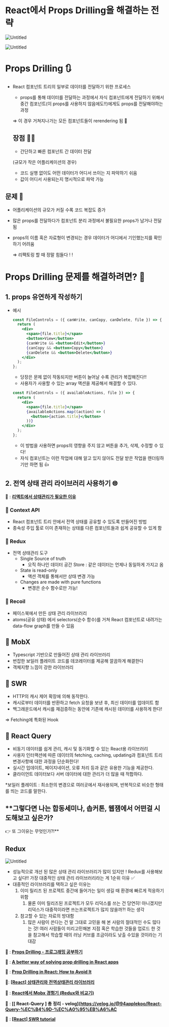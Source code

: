     
# React에서 **Props Drilling을 해결하는 전략**

![Untitled](https://s3-us-west-2.amazonaws.com/secure.notion-static.com/310947ed-ae1c-499c-828e-d8e0ae9af628Untitled.png)

![Untitled](https://s3-us-west-2.amazonaws.com/secure.notion-static.com/c6a25cbb-3470-42f4-ad9f-c4db31f7565cUntitled.png)

# Props Drilling 🔃

- React 컴포넌트 트리의 일부로 데이터를 전달하기 위한 프로세스
    - props를 통해 데이터를 전달하는 과정에서 자식 컴포넌트에게 전달하기 위해서 
    중간 컴포넌트(이 props를 사용하지 않음에도!!)에게도 props를 전달해야하는 과정
    
    ⇒ 이 경우 거쳐지나가는 모든 컴포넌트들이 rerendering 됨 🤔
    
    ## 장점 👍🏻
    
    - 간단하고 빠른 컴포넌트 간 데이터 전달
    
    (규모가 작은 어플리케이션의 경우)
    
    - 코드 실행 없이도 어떤 데이터가 어디서 쓰이는 지 파악하기 쉬움
    - 값이 어디서 사용되는지 명시적으로 파악 가능

## 문제 🥲

- 어플리케이션의 규모가 커질 수록 코드 복잡도 증가
- 많은 props를 전달하다가 컴포넌트 분리 과정에서 불필요한 props가 남거나 전달 됨
- props의 이름 혹은 자료형이 변경되는 경우 데이터가 어디에서 기인했는지를 확인하기 어려움
    
    ⇒ 리팩토링 할 때 정말 힘들다 ! !
    

# Props Drilling 문제를 해결하려면? 🥸

## 1. props 유연하게 작성하기

- 예시
    
    ```jsx
    const FileControls = ({ canWrite, canCopy, canDelete, file }) => {
      return (
        <div>
          <span>{file.title}</span>
          <button>View</button>
          {canWrite && <button>Edit</button>}
          {canCopy && <button>Copy</button>}
          {canDelete && <button>Delete</button>}
        </div>
      );
    };
    ```
    
    - 당장은 문제 없이 작동되지만 버튼이 늘어날 수록 관리가 복잡해진다!!
    - 사용자가 사용할 수 있는 array 액션을 제공해서 해결할 수 있다.
    
    ```jsx
    const FileControls = ({ availableActions, file }) => {
      return (
        <div>
          <span>{file.title}</span>
          {availableActions.map((action) => (
            <button>{action.title}</button>
          ))}
        </div>
      );
    };
    ```
    
    - 이 방법을 사용하면 props의 영향을 주지 않고 버튼을 추가, 삭제, 수정할 수 있다!
    - 자식 컴포넌트는 이런 작업에 대해 알고 있지 않아도 전달 받은 작업을 렌더링하기만 하면 됨 👍

## 2. 전역 상태 관리 라이브러리 사용하기 🌐

🔗 : ****[리액트에서 상태관리가 필요한 이유](https://velog.io/@eunbeann%EB%A6%AC%EC%95%A1%ED%8A%B8%EC%97%90%EC%84%9C-%EC%83%81%ED%83%9C%EA%B4%80%EB%A6%AC%EA%B0%80-%ED%95%84%EC%9A%94%D%95%9C-%EC%9D%B4%EC%9C%A0)****

### 🤎 Context API

- React 컴포넌트 트리 안에서 전역 상태를 공유할 수 있도록 만들어진 방법
- 종속성 주입 툴로 이미 존재하는 상태를 다른 컴포넌트들과 쉽게 공유할 수 있게 함

### 🤎 Redux

- 전역 상태관리 도구
    - Single Source of truth
        - 오직 하나인 데이터 공간 Store : 같은 데이터는 언제나 동일하게 가지고 옴
    - State is read-only
        - 액션 객체를 통해서만 상태 변경 가능
    - Changes are made with pure functions
        - 변경은 순수 함수로만 가능!

### 🤎 Recoil

- 페이스북에서 만든 상태 관리 라이브러리
- atoms(공유 상태) 에서 selectors(순수 함수)를 거쳐 React 컴포넌트로 내려가는 data-flow graph를 만들 수 있음

## 🤎 MobX

- Typescript 기반으로 만들어진 상태 관리 라이브러리
- 번잡한 보일러 플레이트 코드를 데코레이터를 제공해 깔끔하게 해결한다
- 객체지향 느낌이 강한 라이브러리

## 🤎 SWR

- HTTP의 캐시 제어 확장에 의해 동작한다.
- 캐시로부터 데이터를 반환하고 fetch 요청을 보낸 후, 최신 데이터를 업데이트 함
- 백그래운드에서 캐시를 재검증하는 동안에 기존에 캐시된 데이터를 사용하게 한다!

⇒ Fetching에 특화된 Hook

## 🤎 React Query

- 비동기 데이터를 쉽게 관리, 캐시 및 동기화할 수 있는 React용 라이브러리
- 사용자 인터랙션에 따른 데이터의 fetching, caching, updating과 컴포넌트 트리 변경사항에 대한 과정을 단순화한다!
- 실시간 업데이트, 페이지네이션, 오류 처리 등과 같은 유용한 기능을 제공한다.
- 클라이언트 데이터보다 서버 데이터에 대한 관리가 더 많을 때 적합하다.

*보일러 플레이트 : 최소한의 변경으로 여러곳에서 재사용되며, 반복적으로 비슷한 형태를 띄는 코드를 말한다.

## **그렇다면 나는 합동세미나, 솝커톤, 웹잼에서 어떤걸 시도해보고 싶은가?
👉 또 그이유는 무엇인가?!**

## Redux

![Untitled](https://s3-us-west-2.amazonaws.com/secure.notion-static.com/5c6e9757-e827-4052-9a0d-81cf14c907e6Untitled.png)

- 성능적으로 개선 된 많은 상태 관리 라이브러리가 많이 있지만 ! 
Redux를 사용해보고 싶다!! 
가장 대중적인 상태 관리 라이브러리라는 게 1순위 이유 ✅
- 대중적인 라이브러리를 택하고 싶은 이유는
    1. 이미 릴리즈 된 프로젝트 중간에 들어가는 일이 생길 때 환경에 빠르게 적응하기 위함
        1. 물론 이미 릴리즈된 프로젝트가 모두 리덕스를 쓰는 건 당연히! 아니겠지만 리덕스가 대중적이라면 쓰는프로젝트가 많지 않을까?! 하는 생각 
    2. 참고할 수 있는 자료의 방대함
        1. 많은 사람이 쓴다는 건 말 그대로 고민을 해 본 사람의 절대적인 수도 많다는 것! 여러 사람들이 미리고민해본 지점 혹은 학습한 것들을 업로드 한 것을 참고해서 학습할 때의 러닝 커브를 조금이라도 낮출 수있을 것이라는 기대감 

🔗 : **[Props Drilling - 프로그래밍 공부하기](https://study-ihl.tistory.com/166)**

🔗 : **[A better way of solving prop drilling in React apps](https://blog.logrocket.comsolving-prop-drilling-react-apps/)**

🔗 : ****[Prop Drilling in React: How to Avoid It](https://isamatov.com/react-avoid-prop-drilling/)****

🔗: ****[[React] 상태관리와 전역상태관리 라이브러리](https://velog.io/@hyerin0930React-%EC%83%81%ED%83%9C%EA%B4%80%EB%A6%AC%EC%99%80-%EC%A0%84%EC%97%AD%EC%83%81%ED%83%9C%EA%B4%80%EB%A6%AC-%EB%D%BC%EC%9D%B4%EB%B8%8C%EB%9F%AC%EB%A6%AC)****

🔗 : **[React에서 Mobx 경험기 (Redux와 비교기)](https://techblog.woowahan.com/2599/)**

🔗 : **[[ React-Query ] 총 정리 - velog](https://velog.io/@94applekoo/React-Query-%EC%B4%9D-%EC%A0%95%EB%A6%AC**

🔗 : ****[[React] SWR tutorial](https://velog.io/@soryeongk/ReactSWRTutorial)****